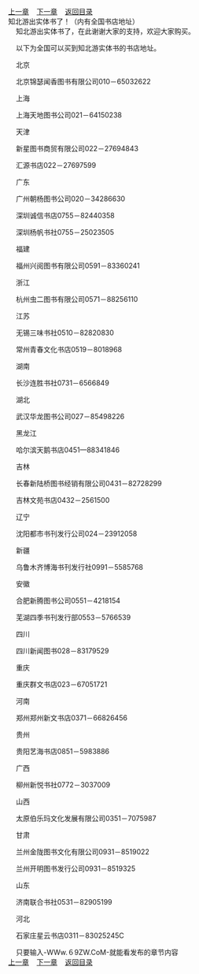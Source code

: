 
[上一章](https://github.com/xiaominghe2014/spider_book/blob/master/book/知北游/第339章.md)&nbsp;&nbsp;&nbsp;&nbsp;[下一章](https://github.com/xiaominghe2014/spider_book/blob/master/book/知北游/第341章.md)&nbsp;&nbsp;&nbsp;&nbsp;[返回目录](https://github.com/xiaominghe2014/spider_book/blob/master/book/知北游/README.md)
<br /> 知北游出实体书了！（内有全国书店地址）<br />
        知北游出实体书了，在此谢谢大家的支持，欢迎大家购买。

    以下为全国可以买到知北游实体书的书店地址。

    北京

    北京锦瑟闻香图书有限公司010－65032622

    上海

    上海天地图书公司021－64150238

    天津

    新星图书商贸有限公司022－27694843

    汇源书店022－27697599

    广东

    广州朝杨图书公司020－34286630

    深圳诚信书店0755－82440358

    深圳杨帆书社0755－25023505

    福建

    福州兴阅图书有限公司0591－83360241

    浙江

    杭州虫二图书有限公司0571－88256110

    江苏

    无锡三味书社0510－82820830

    常州青春文化书店0519－8018968

    湖南

    长沙连胜书社0731－6566849

    湖北

    武汉华龙图书公司027－85498226

    黑龙江

    哈尔滨天鹅书店0451—88341846

    吉林

    长春新陆桥图书经销有限公司0431－82728299

    吉林文苑书店0432－2561500

    辽宁

    沈阳都市书刊发行公司024－23912058

    新疆

    乌鲁木齐博海书刊发行社0991－5585768

    安徽

    合肥新腾图书公司0551－4218154

    芜湖四季书刊发行部0553－5766539

    四川

    四川新闻图书028－83179529

    重庆

    重庆群文书店023－67051721

    河南

    郑州郑州新文书店0371－66826456

    贵州

    贵阳艺海书店0851－5983886

    广西

    柳州新悦书社0772－3037009

    山西

    太原伯乐玛文化发展有限公司0351－7075987

    甘肃

    兰州金陇图书文化有限公司0931－8519022

    兰州开明图书发行公司0931－8519325

    山东

    济南联合书社0531－82905199

    河北

    石家庄星云书店0311－83025245C

    只要输入-WWw.６9ΖW.CoM-就能看发布的章节内容
  <br />
[上一章](https://github.com/xiaominghe2014/spider_book/blob/master/book/知北游/第339章.md)&nbsp;&nbsp;&nbsp;&nbsp;[下一章](https://github.com/xiaominghe2014/spider_book/blob/master/book/知北游/第341章.md)&nbsp;&nbsp;&nbsp;&nbsp;[返回目录](https://github.com/xiaominghe2014/spider_book/blob/master/book/知北游/README.md)

